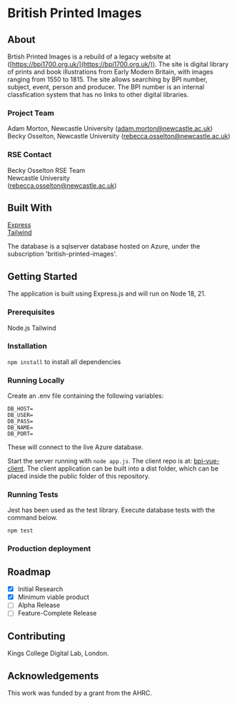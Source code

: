 # British Printed Images

## About


Brtish Printed Images is a rebuild of a legacy website at ([https://bpi1700.org.uk/](https://bpi1700.org.uk/)). The site is digital library of prints and book illustrations from Early Modern Britain, with images ranging from 1550 to 1815. The site allows searching by BPI number, subject, event, person and producer. The BPI number is an internal classfication system that has no links to other digital libraries. 

### Project Team
Adam Morton, Newcastle University  ([adam.morton@newcastle.ac.uk](mailto:adam.morton@newcastle.ac.uk))  
Becky Osselton, Newcastle University  ([rebecca.osselton@newcastle.ac.uk](mailto:rebecca.osselton@newcastle.ac.uk)) 
 

### RSE Contact
Becky Osselton 
RSE Team  
Newcastle University  
([rebecca.osselton@newcastle.ac.uk](mailto:rebecca.osselton@newcastle.ac.uk))  

## Built With

[Express](https://expressjs.com/)  
[Tailwind](https://tailwindcss.com/) 

The database is a sqlserver database hosted on Azure, under the subscription 'british-printed-images'.

## Getting Started

The application is built using Express.js and will run on Node 18, 21. 

### Prerequisites

Node.js
Tailwind

### Installation

`npm install` to install all dependencies

### Running Locally

Create an .env file containing the following variables: 

```
DB_HOST=
DB_USER=
DB_PASS=
DB_NAME=
DB_PORT=
```

These will connect to the live Azure database.

Start the server running with `node app.js`. The client repo is at: [bpi-vue-client](https://github.com/NewcastleRSE/bpi-vue-client). The client application can be built into a dist folder, which can be placed inside the public folder of this repository.

### Running Tests

Jest has been used as the test library. Execute database tests with the command below.

`npm test`

### Production deployment


## Roadmap

- [x] Initial Research  
- [x] Minimum viable product   
- [ ] Alpha Release  
- [ ] Feature-Complete Release  

## Contributing

Kings College Digital Lab, London.

## Acknowledgements

This work was funded by a grant from the AHRC.



